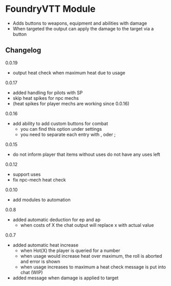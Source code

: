 
# FoundryVTT Module

- Adds buttons to weapons, equipment and abilities with damage
- When targeted the output can apply the damage to the target via a button

## Changelog

0.0.19
- output heat check when maximum heat due to usage

0.0.17
- added handling for pilots with SP
- skip heat spikes for npc mechs
- (heat spikes for player mechs are working since 0.0.16)

0.0.16
- add ability to add custom buttons for combat
  - you can find this option under settings
  - you need to separate each entry with , oder ;


0.0.15
- do not inform player that items without uses do not have any uses left

0.0.12
- support uses
- fix npc-mech heat check

0.0.10
- add modules to automation

0.0.8
- added automatic deduction for ep and ap
    - when costs of X the chat output will replace x with actual value

0.0.7
- added automatic heat increase
    - when Hot(X) the player is queried for a number
    - when usage would increase heat over maximum, the roll is aborted and error is shown
    - when usage increases to maximum a heat check message is put into chat (WIP)
- added message when damage is applied to target